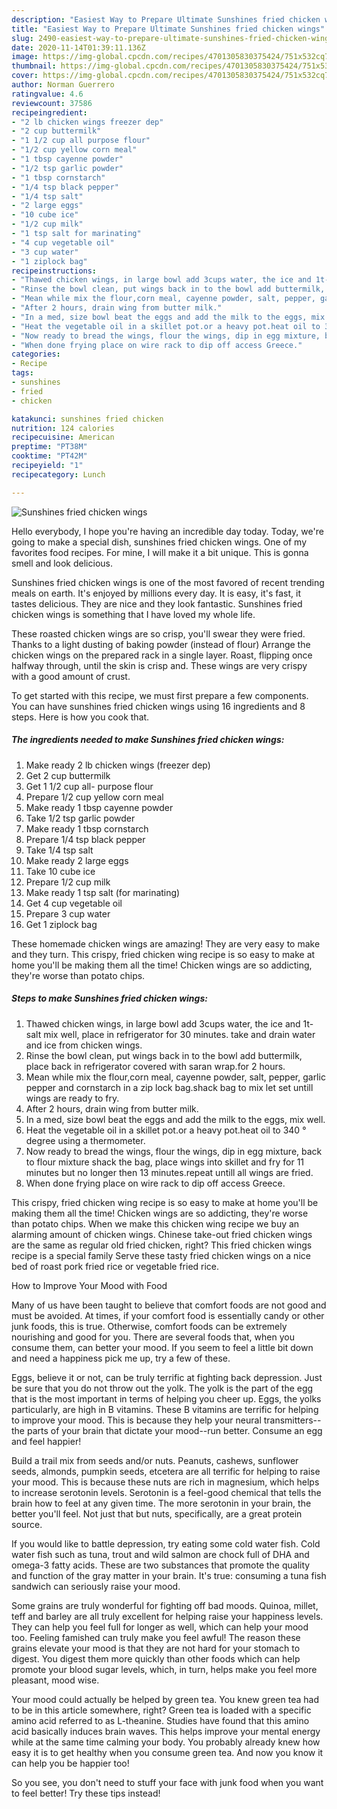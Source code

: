 ```yaml
---
description: "Easiest Way to Prepare Ultimate Sunshines fried chicken wings"
title: "Easiest Way to Prepare Ultimate Sunshines fried chicken wings"
slug: 2490-easiest-way-to-prepare-ultimate-sunshines-fried-chicken-wings
date: 2020-11-14T01:39:11.136Z
image: https://img-global.cpcdn.com/recipes/4701305830375424/751x532cq70/sunshines-fried-chicken-wings-recipe-main-photo.jpg
thumbnail: https://img-global.cpcdn.com/recipes/4701305830375424/751x532cq70/sunshines-fried-chicken-wings-recipe-main-photo.jpg
cover: https://img-global.cpcdn.com/recipes/4701305830375424/751x532cq70/sunshines-fried-chicken-wings-recipe-main-photo.jpg
author: Norman Guerrero
ratingvalue: 4.6
reviewcount: 37586
recipeingredient:
- "2 lb chicken wings freezer dep"
- "2 cup buttermilk"
- "1 1/2 cup all purpose flour"
- "1/2 cup yellow corn meal"
- "1 tbsp cayenne powder"
- "1/2 tsp garlic powder"
- "1 tbsp cornstarch"
- "1/4 tsp black pepper"
- "1/4 tsp salt"
- "2 large eggs"
- "10 cube ice"
- "1/2 cup milk"
- "1 tsp salt for marinating"
- "4 cup vegetable oil"
- "3 cup water"
- "1 ziplock bag"
recipeinstructions:
- "Thawed chicken wings, in large bowl add 3cups water, the ice and 1t-salt mix well, place in refrigerator for 30 minutes. take and drain water and ice from chicken wings."
- "Rinse the bowl clean, put wings back in to the bowl add buttermilk, place back in refrigerator covered with saran wrap.for 2 hours."
- "Mean while mix the flour,corn meal, cayenne powder, salt, pepper, garlic pepper and cornstarch in a zip lock bag.shack bag to mix let set untill wings are ready to fry."
- "After 2 hours, drain wing from butter milk."
- "In a med, size bowl beat the eggs and add the milk to the eggs, mix well."
- "Heat the vegetable oil in a skillet pot.or a heavy pot.heat oil to 340 ° degree using a thermometer."
- "Now ready to bread the wings, flour the wings, dip in egg mixture, back to flour mixture shack the bag, place wings into skillet and fry for 11 minutes but no longer then 13 minutes.repeat untill all wings are fried."
- "When done frying place on wire rack to dip off access Greece."
categories:
- Recipe
tags:
- sunshines
- fried
- chicken

katakunci: sunshines fried chicken 
nutrition: 124 calories
recipecuisine: American
preptime: "PT38M"
cooktime: "PT42M"
recipeyield: "1"
recipecategory: Lunch

---
```



![Sunshines fried chicken wings](https://img-global.cpcdn.com/recipes/4701305830375424/751x532cq70/sunshines-fried-chicken-wings-recipe-main-photo.jpg)

Hello everybody, I hope you're having an incredible day today. Today, we're going to make a special dish, sunshines fried chicken wings. One of my favorites food recipes. For mine, I will make it a bit unique. This is gonna smell and look delicious.

Sunshines fried chicken wings is one of the most favored of recent trending meals on earth. It's enjoyed by millions every day. It is easy, it's fast, it tastes delicious. They are nice and they look fantastic. Sunshines fried chicken wings is something that I have loved my whole life.

These roasted chicken wings are so crisp, you&#39;ll swear they were fried. Thanks to a light dusting of baking powder (instead of flour) Arrange the chicken wings on the prepared rack in a single layer. Roast, flipping once halfway through, until the skin is crisp and. These wings are very crispy with a good amount of crust.


To get started with this recipe, we must first prepare a few components. You can have sunshines fried chicken wings using 16 ingredients and 8 steps. Here is how you cook that.

<!--inarticleads1-->

##### The ingredients needed to make Sunshines fried chicken wings:

1. Make ready 2 lb chicken wings (freezer dep)
1. Get 2 cup buttermilk
1. Get 1 1/2 cup all- purpose flour
1. Prepare 1/2 cup yellow corn meal
1. Make ready 1 tbsp cayenne powder
1. Take 1/2 tsp garlic powder
1. Make ready 1 tbsp cornstarch
1. Prepare 1/4 tsp black pepper
1. Take 1/4 tsp salt
1. Make ready 2 large eggs
1. Take 10 cube ice
1. Prepare 1/2 cup milk
1. Make ready 1 tsp salt (for marinating)
1. Get 4 cup vegetable oil
1. Prepare 3 cup water
1. Get 1 ziplock bag


These homemade chicken wings are amazing! They are very easy to make and they turn. This crispy, fried chicken wing recipe is so easy to make at home you&#39;ll be making them all the time! Chicken wings are so addicting, they&#39;re worse than potato chips. 

<!--inarticleads2-->

##### Steps to make Sunshines fried chicken wings:

1. Thawed chicken wings, in large bowl add 3cups water, the ice and 1t-salt mix well, place in refrigerator for 30 minutes. take and drain water and ice from chicken wings.
1. Rinse the bowl clean, put wings back in to the bowl add buttermilk, place back in refrigerator covered with saran wrap.for 2 hours.
1. Mean while mix the flour,corn meal, cayenne powder, salt, pepper, garlic pepper and cornstarch in a zip lock bag.shack bag to mix let set untill wings are ready to fry.
1. After 2 hours, drain wing from butter milk.
1. In a med, size bowl beat the eggs and add the milk to the eggs, mix well.
1. Heat the vegetable oil in a skillet pot.or a heavy pot.heat oil to 340 ° degree using a thermometer.
1. Now ready to bread the wings, flour the wings, dip in egg mixture, back to flour mixture shack the bag, place wings into skillet and fry for 11 minutes but no longer then 13 minutes.repeat untill all wings are fried.
1. When done frying place on wire rack to dip off access Greece.


This crispy, fried chicken wing recipe is so easy to make at home you&#39;ll be making them all the time! Chicken wings are so addicting, they&#39;re worse than potato chips. When we make this chicken wing recipe we buy an alarming amount of chicken wings. Chinese take-out fried chicken wings are the same as regular old fried chicken, right? This fried chicken wings recipe is a special family Serve these tasty fried chicken wings on a nice bed of roast pork fried rice or vegetable fried rice. 

How to Improve Your Mood with Food


Many of us have been taught to believe that comfort foods are not good and must be avoided. At times, if your comfort food is essentially candy or other junk foods, this is true. Otherwise, comfort foods can be extremely nourishing and good for you. There are several foods that, when you consume them, can better your mood. If you seem to feel a little bit down and need a happiness pick me up, try a few of these.

Eggs, believe it or not, can be truly terrific at fighting back depression. Just be sure that you do not throw out the yolk. The yolk is the part of the egg that is the most important in terms of helping you cheer up. Eggs, the yolks particularly, are high in B vitamins. These B vitamins are terrific for helping to improve your mood. This is because they help your neural transmitters--the parts of your brain that dictate your mood--run better. Consume an egg and feel happier!

Build a trail mix from seeds and/or nuts. Peanuts, cashews, sunflower seeds, almonds, pumpkin seeds, etcetera are all terrific for helping to raise your mood. This is because these nuts are rich in magnesium, which helps to increase serotonin levels. Serotonin is a feel-good chemical that tells the brain how to feel at any given time. The more serotonin in your brain, the better you'll feel. Not just that but nuts, specifically, are a great protein source.

If you would like to battle depression, try eating some cold water fish. Cold water fish such as tuna, trout and wild salmon are chock full of DHA and omega-3 fatty acids. These are two substances that promote the quality and function of the gray matter in your brain. It's true: consuming a tuna fish sandwich can seriously raise your mood. 

Some grains are truly wonderful for fighting off bad moods. Quinoa, millet, teff and barley are all truly excellent for helping raise your happiness levels. They can help you feel full for longer as well, which can help your mood too. Feeling famished can truly make you feel awful! The reason these grains elevate your mood is that they are not hard for your stomach to digest. You digest them more quickly than other foods which can help promote your blood sugar levels, which, in turn, helps make you feel more pleasant, mood wise.

Your mood could actually be helped by green tea. You knew green tea had to be in this article somewhere, right? Green tea is loaded with a specific amino acid referred to as L-theanine. Studies have found that this amino acid basically induces brain waves. This helps improve your mental energy while at the same time calming your body. You probably already knew how easy it is to get healthy when you consume green tea. And now you know it can help you be happier too!

So you see, you don't need to stuff your face with junk food when you want to feel better! Try  these tips  instead!

